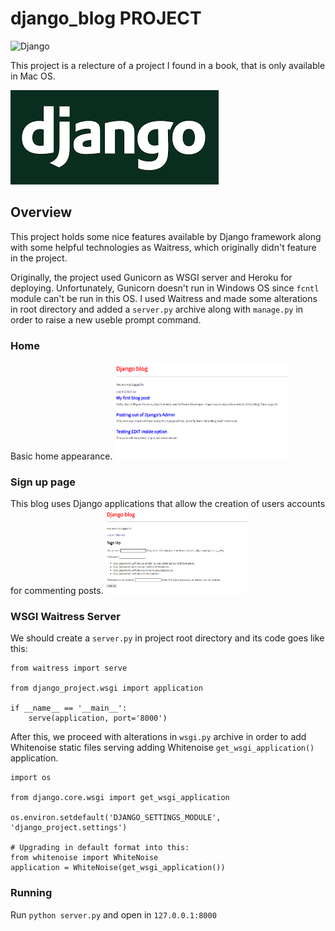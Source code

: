 # django_blog PROJECT

![Django](https://img.shields.io/badge/django-%23092E20.svg?style=for-the-badge&logo=django&logoColor=white)

This project is a relecture of a project I found in a book, that is only available in Mac OS. 

![django](img/django.png)

## Overview
This project holds some nice features available by Django framework along with some helpful technologies as Waitress, which originally didn't feature in the project.

Originally, the project used Gunicorn as WSGI server and Heroku for deploying. Unfortunately, Gunicorn doesn't run in Windows OS since `fcntl` module can't be run in this OS.
I used Waitress and made some alterations in root directory and added a `server.py` archive along with `manage.py` in order to raise a new useble prompt command.

### Home

Basic home appearance.
<img src="https://raw.githubusercontent.com/miguelrferreiraf/django_blog/main/img/home.png" alt="flask" width="55%" height="55%">

### Sign up page

This blog uses Django applications that allow the creation of users accounts for commenting posts.
<img src="https://raw.githubusercontent.com/miguelrferreiraf/django_blog/main/img/singup.png" alt="flask" width="45%" height="54%">

### WSGI Waitress Server

We should create a `server.py` in project root directory and its code goes like this:

```
from waitress import serve
    
from django_project.wsgi import application
    
if __name__ == '__main__':
    serve(application, port='8000')
```
After this, we proceed with alterations in `wsgi.py` archive in order to add Whitenoise static files serving adding Whitenoise `get_wsgi_application()` application.

```
import os

from django.core.wsgi import get_wsgi_application

os.environ.setdefault('DJANGO_SETTINGS_MODULE', 'django_project.settings')

# Upgrading in default format into this:
from whitenoise import WhiteNoise
application = WhiteNoise(get_wsgi_application())
```
### Running

Run `python server.py` and open in `127.0.0.1:8000`


